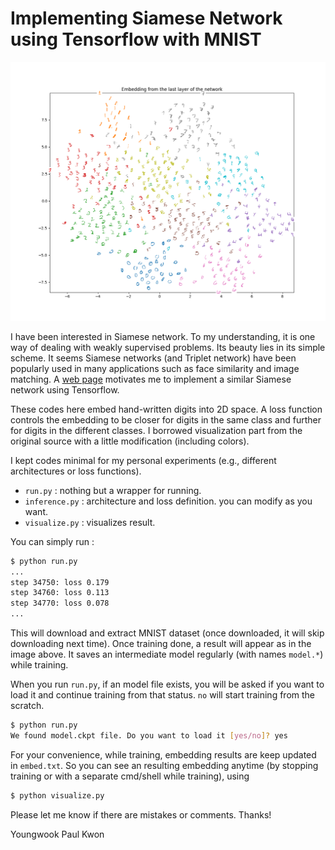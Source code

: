 # Implementing Siamese Network using Tensorflow with MNIST

<p align="center"> <img src="./result.png" width="600"> </p>

I have been interested in Siamese network. To my understanding, it is one way of dealing with weakly supervised problems. Its beauty lies in its simple scheme. It seems Siamese networks (and Triplet network) have been popularly used in many applications such as face similarity and image matching. A [web page](http://andersbll.github.io/deeppy-website/examples/) motivates me to implement a similar Siamese network using Tensorflow.

These codes here embed hand-written digits into 2D space. A loss function controls the embedding to be closer for digits in the same class and further for digits in the different classes. I borrowed visualization part from the original source with a little modification (including colors).

I kept codes minimal for my personal experiments (e.g., different architectures or loss functions).

* `run.py` : nothing but a wrapper for running.
* `inference.py` :  architecture and loss definition. you can modify as you want.
* `visualize.py` : visualizes result.

You can simply run  :

```bash
$ python run.py
...
step 34750: loss 0.179
step 34760: loss 0.113
step 34770: loss 0.078
...
```

This will download and extract MNIST dataset (once downloaded, it will skip downloading next time). Once training done, a result will appear as in the image above. It saves an intermediate model regularly (with names `model.*`) while training.

When you run `run.py`, if an model file exists, you will be asked if you want to load it and continue training from that status. `no` will start training from the scratch. 

```bash
$ python run.py
We found model.ckpt file. Do you want to load it [yes/no]? yes
```

For your convenience, while training, embedding results are keep updated in `embed.txt`. So you can see an resulting embedding anytime (by stopping training or with a separate cmd/shell while training), using

```bash
$ python visualize.py
```


Please let me know if there are mistakes or comments. Thanks!

Youngwook Paul Kwon